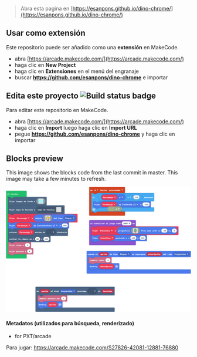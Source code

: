  


> Abra esta pagina en [https://esanpons.github.io/dino-chrome/](https://esanpons.github.io/dino-chrome/)

## Usar como extensión

Este repositorio puede ser añadido como una **extensión** en MakeCode.

* abra [https://arcade.makecode.com/](https://arcade.makecode.com/)
* haga clic en **New Project**
* haga clic en **Extensiones** en el menú del engranaje
* buscar **https://github.com/esanpons/dino-chrome** e importar

## Edita este proyecto ![Build status badge](https://github.com/esanpons/dino-chrome/workflows/MakeCode/badge.svg)

Para editar este repositorio en MakeCode.

* abra [https://arcade.makecode.com/](https://arcade.makecode.com/)
* haga clic en **Import** luego haga clic en **Import URL**
* pegue **https://github.com/esanpons/dino-chrome** y haga clic en importar

## Blocks preview

This image shows the blocks code from the last commit in master.
This image may take a few minutes to refresh.

![A rendered view of the blocks](https://github.com/esanpons/dino-chrome/raw/master/.github/makecode/blocks.png)

#### Metadatos (utilizados para búsqueda, renderizado)

* for PXT/arcade
<script src="https://makecode.com/gh-pages-embed.js"></script><script>makeCodeRender("{{ site.makecode.home_url }}", "{{ site.github.owner_name }}/{{ site.github.repository_name }}");</script>

Para jugar:
https://arcade.makecode.com/S27826-42081-12881-76880